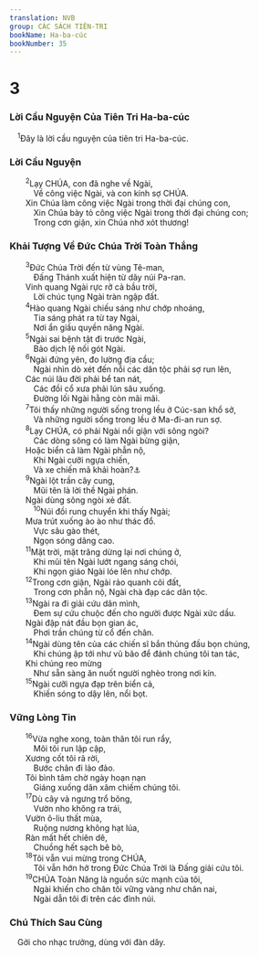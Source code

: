 ```yaml
---
translation: NVB
group: CÁC SÁCH TIÊN-TRI
bookName: Ha-ba-cúc 
bookNumber: 35
---
```


<div class="title"><h1>3</h1><h3>Lời Cầu Nguyện Của Tiên Tri Ha-ba-cúc </h3></div>
<span class="verse ha_3_1"> <sup>1</sup>Đây là lời cầu nguyện của tiên tri Ha-ba-cúc. <br/></span>
<div class="title"><h3>Lời Cầu Nguyện </h3></div>
<span class="verse ha_3_2">  <sup>2</sup>Lạy CHÚA, con đã nghe về Ngài, <br/>   Về công việc Ngài, và con kính sợ CHÚA. <br/>  Xin Chúa làm công việc Ngài trong thời đại chúng con, <br/>   Xin Chúa bày tỏ công việc Ngài trong thời đại chúng con; <br/>   Trong cơn giận, xin Chúa nhớ xót thương! <br/></span>
<div class="title"><h3>Khải Tượng Về Đức Chúa Trời Toàn Thắng </h3></div>
<span class="verse ha_3_3">  <sup>3</sup>Đức Chúa Trời đến từ vùng Tê-man, <br/>   Đấng Thánh xuất hiện từ dãy núi Pa-ran. <br/>  Vinh quang Ngài rực rỡ cả bầu trời, <br/>   Lời chúc tụng Ngài tràn ngập đất. <br/></span>
<span class="verse ha_3_4">  <sup>4</sup>Hào quang Ngài chiếu sáng như chớp nhoáng, <br/>   Tia sáng phát ra từ tay Ngài, <br/>   Nơi ẩn giấu quyền năng Ngài. <br/></span>
<span class="verse ha_3_5">  <sup>5</sup>Ngài sai bệnh tật đi trước Ngài, <br/>   Bảo dịch lệ nối gót Ngài. <br/></span>
<span class="verse ha_3_6">  <sup>6</sup>Ngài đứng yên, đo lường địa cầu; <br/>   Ngài nhìn dò xét đến nỗi các dân tộc phải sợ run lên, <br/>  Các núi lâu đời phải bể tan nát, <br/>   Các đồi cổ xưa phải lún sâu xuống. <br/>   Đường lối Ngài hằng còn mãi mãi. <br/></span>
<span class="verse ha_3_7">  <sup>7</sup>Tôi thấy những người sống trong lều ở Cúc-san khổ sở, <br/>   Và những người sống trong lều ở Ma-đi-an run sợ. <br/></span>
<span class="verse ha_3_8">  <sup>8</sup>Lạy CHÚA, có phải Ngài nổi giận với sông ngòi? <br/>   Các dòng sông có làm Ngài bừng giận, <br/>  Hoặc biển cả làm Ngài phẫn nộ, <br/>   Khi Ngài cưỡi ngựa chiến, <br/>   Và xe chiến mã khải hoàn?<a data-toggle="tooltip" data-placement="bottom" title="Ctd: xe chiến mã cứu rỗi">⚓</a><br/></span>
<span class="verse ha_3_9">  <sup>9</sup>Ngài lột trần cây cung, <br/>   Mũi tên là lời thề Ngài phán. <br/>  Ngài dùng sông ngòi xẻ đất. <br/></span>
<span class="verse ha_3_10">   <sup>10</sup>Núi đồi rung chuyển khi thấy Ngài; <br/>  Mưa trút xuống ào ào như thác đổ. <br/>   Vực sâu gào thét, <br/>   Ngọn sóng dâng cao. <br/></span>
<span class="verse ha_3_11">  <sup>11</sup>Mặt trời, mặt trăng dừng lại nơi chúng ở, <br/>   Khi mũi tên Ngài lướt ngang sáng chói, <br/>   Khi ngọn giáo Ngài lóe lên như chớp. <br/></span>
<span class="verse ha_3_12">  <sup>12</sup>Trong cơn giận, Ngài rảo quanh cõi đất, <br/>   Trong cơn phẫn nộ, Ngài chà đạp các dân tộc. <br/></span>
<span class="verse ha_3_13">  <sup>13</sup>Ngài ra đi giải cứu dân mình, <br/>   Đem sự cứu chuộc đến cho người được Ngài xức dầu. <br/>  Ngài đập nát đầu bọn gian ác, <br/>   Phơi trần chúng từ cổ đến chân. <br/></span>
<span class="verse ha_3_14">  <sup>14</sup>Ngài dùng tên của các chiến sĩ bắn thủng đầu bọn chúng, <br/>   Khi chúng ập tới như vũ bão để đánh chúng tôi tan tác, <br/>  Khi chúng reo mừng <br/>   Như sẵn sàng ăn nuốt người nghèo trong nơi kín. <br/></span>
<span class="verse ha_3_15">  <sup>15</sup>Ngài cưỡi ngựa đạp trên biển cả, <br/>   Khiến sóng to dậy lên, nổi bọt. <br/></span>
<div class="title"><h3>Vững Lòng Tin </h3></div>
<span class="verse ha_3_16">  <sup>16</sup>Vừa nghe xong, toàn thân tôi run rẩy, <br/>   Môi tôi run lập cập, <br/>  Xương cốt tôi rã rời, <br/>   Bước chân đi lảo đảo. <br/>  Tôi bình tâm chờ ngày hoạn nạn <br/>   Giáng xuống dân xâm chiếm chúng tôi. <br/></span>
<span class="verse ha_3_17">  <sup>17</sup>Dù cây vả ngưng trổ bông, <br/>   Vườn nho không ra trái, <br/>  Vườn ô-liu thất mùa, <br/>   Ruộng nương không hạt lúa, <br/>  Ràn mất hết chiên dê, <br/>   Chuồng hết sạch bê bò, <br/></span>
<span class="verse ha_3_18">  <sup>18</sup>Tôi vẫn vui mừng trong CHÚA, <br/>   Tôi vẫn hớn hở trong Đức Chúa Trời là Đấng giải cứu tôi. <br/></span>
<span class="verse ha_3_19">  <sup>19</sup>CHÚA Toàn Năng là nguồn sức mạnh của tôi, <br/>   Ngài khiến cho chân tôi vững vàng như chân nai, <br/>   Ngài dẫn tôi đi trên các đỉnh núi. <br/></span>
<div class="title"><h3>Chú Thích Sau Cùng </h3></div>
<span class="verse ha_3_19"> Gởi cho nhạc trưởng, dùng với đàn dây. <br/></span>
